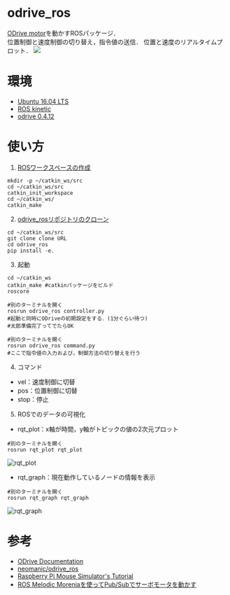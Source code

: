 # odrive_ros
[ODrive motor](https://odriverobotics.com/)を動かすROSパッケージ．  
位置制御と速度制御の切り替え，指令値の送信． 位置と速度のリアルタイムプロット．
[![](https://img.youtube.com/vi/7yh7Y6mzf2o/0.jpg)](https://www.youtube.com/watch?v=7yh7Y6mzf2o)

# 環境
- [Ubuntu 16.04 LTS](https://wiki.ubuntu.com/XenialXerus/ReleaseNotes/Ja#Ubuntu_16.04.2BMG4wwDCmMPMw7TD8MMk-)
- [ROS kinetic](http://wiki.ros.org/ja/kinetic/Installation/Ubuntu)
- [odrive 0.4.12](https://pypi.org/project/odrive/)

# 使い方
1. [ROSワークスペースの作成](http://wiki.ros.org/ja/ROS/Tutorials/InstallingandConfiguringROSEnvironment)
```
mkdir -p ~/catkin_ws/src
cd ~/catkin_ws/src
catkin_init_workspace
cd ~/catkin_ws/
catkin_make
```
2. [odrive_rosリポジトリのクローン](https://git-scm.com/book/ja/v2/Git-%E3%81%AE%E5%9F%BA%E6%9C%AC-Git-%E3%83%AA%E3%83%9D%E3%82%B8%E3%83%88%E3%83%AA%E3%81%AE%E5%8F%96%E5%BE%97)
```
cd ~/catkin_ws/src
git clone clone URL
cd odrive_ros
pip install -e.
```
3. 起動
```
cd ~/catkin_ws
catkin_make #catkinパッケージをビルド
roscore 

#別のターミナルを開く
rosrun odrive_ros controller.py
#起動と同時にODriveの初期設定をする．(1分ぐらい待つ)
#太郎準備完了ってでたらOK

#別のターミナルを開く
rosrun odrive_ros command.py
#ここで指令値の入力および，制御方法の切り替えを行う
```
4. コマンド
- vel：速度制御に切替
- pos：位置制御に切替
- stop：停止

5. ROSでのデータの可視化
- rqt_plot：x軸が時間，y軸がトピックの値の2次元プロット
```
#別のターミナルを開く
rosrun rqt_plot rqt_plot
```
![rqt_plot](https://github.com/yuhi-sa/odrive_ros/blob/master/image.png?raw=true)
- rqt_graph：現在動作しているノードの情報を表示
```
#別のターミナルを開く
rosrun rqt_graph rqt_graph
```
![rqt_graph](https://raw.githubusercontent.com/yuhi-sa/odrive_ros/3377979e7967826d1cfbb0672be701337f0a19ac/rosgraph.svg)


# 参考
- [ODrive Documentation](https://docs.odriverobotics.com/)
- [neomanic/odrive_ros](https://github.com/neomanic/odrive_ros)
- [Raspberry Pi Mouse Simulator's Tutorial](https://raspimouse-sim-tutorial.gitbook.io/project/)
- [ROS Melodic Moreniaを使ってPub/Subでサーボモータを動かす](https://tkrel.com/9301)

